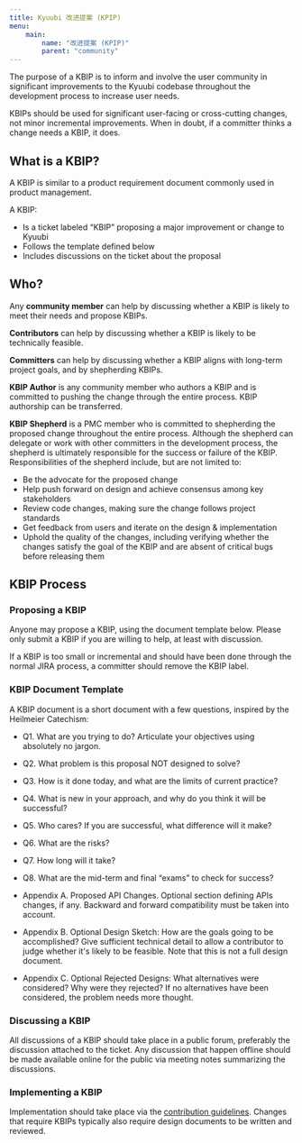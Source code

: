 ```yaml
---
title: Kyuubi 改进提案 (KPIP)
menu:
    main:
        name: "改进提案 (KPIP)"
        parent: "community"
---
```

<!---
  Licensed under the Apache License, Version 2.0 (the "License");
  you may not use this file except in compliance with the License.
  You may obtain a copy of the License at

   http://www.apache.org/licenses/LICENSE-2.0

  Unless required by applicable law or agreed to in writing, software
  distributed under the License is distributed on an "AS IS" BASIS,
  WITHOUT WARRANTIES OR CONDITIONS OF ANY KIND, either express or implied.
  See the License for the specific language governing permissions and
  limitations under the License. See accompanying LICENSE file.
-->

The purpose of a KBIP is to inform and involve the user community in significant improvements to the Kyuubi codebase throughout the development process to increase user needs.

KBIPs should be used for significant user-facing or cross-cutting changes, not minor incremental improvements. When in doubt, if a committer thinks a change needs a KBIP, it does.

## What is a KBIP?

A KBIP is similar to a product requirement document commonly used in product management.

A KBIP:

- Is a ticket labeled “KBIP” proposing a major improvement or change to Kyuubi
- Follows the template defined below
- Includes discussions on the ticket about the proposal

## Who?

Any **community member** can help by discussing whether a KBIP is likely to meet their needs and propose KBIPs.

**Contributors** can help by discussing whether a KBIP is likely to be technically feasible.

**Committers** can help by discussing whether a KBIP aligns with long-term project goals, and by shepherding KBIPs.

**KBIP Author** is any community member who authors a KBIP and is committed to pushing the change through the entire process. KBIP authorship can be transferred.

**KBIP Shepherd** is a PMC member who is committed to shepherding the proposed change throughout the entire process. Although the shepherd can delegate or work with other committers in the development process, the shepherd is ultimately responsible for the success or failure of the KBIP. Responsibilities of the shepherd include, but are not limited to:

- Be the advocate for the proposed change
- Help push forward on design and achieve consensus among key stakeholders
- Review code changes, making sure the change follows project standards
- Get feedback from users and iterate on the design & implementation
- Uphold the quality of the changes, including verifying whether the changes satisfy the goal of the KBIP and are absent of critical bugs before releasing them

## KBIP Process
### Proposing a KBIP

Anyone may propose a KBIP, using the document template below. Please only submit a KBIP if you are willing to help, at least with discussion.

If a KBIP is too small or incremental and should have been done through the normal JIRA process, a committer should remove the KBIP label.

### KBIP Document Template

A KBIP document is a short document with a few questions, inspired by the Heilmeier Catechism:

- Q1. What are you trying to do? Articulate your objectives using absolutely no jargon.

- Q2. What problem is this proposal NOT designed to solve?

- Q3. How is it done today, and what are the limits of current practice?

- Q4. What is new in your approach, and why do you think it will be successful?

- Q5. Who cares? If you are successful, what difference will it make?

- Q6. What are the risks?

- Q7. How long will it take?

- Q8. What are the mid-term and final “exams” to check for success?

- Appendix A. Proposed API Changes. Optional section defining APIs changes, if any. Backward and forward compatibility must be taken into account.

- Appendix B. Optional Design Sketch: How are the goals going to be accomplished? Give sufficient technical detail to allow a contributor to judge whether it's likely to be feasible. Note that this is not a full design document.

- Appendix C. Optional Rejected Designs: What alternatives were considered? Why were they rejected? If no alternatives have been considered, the problem needs more thought.

### Discussing a KBIP

All discussions of a KBIP should take place in a public forum, preferably the discussion attached to the ticket. Any discussion that happen offline should be made available online for the public via meeting notes summarizing the discussions.

### Implementing a KBIP

Implementation should take place via the [contribution guidelines](contributing.html). Changes that require KBIPs typically also require design documents to be written and reviewed.

